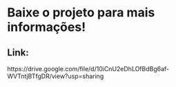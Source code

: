 # Baixe o projeto para mais informações!

<h2>Link:</h2>https://drive.google.com/file/d/10iCnU2eDhLOfBdBg6af-WVTntjBTfgDR/view?usp=sharing

